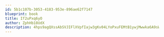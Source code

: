 ```yaml
---
id: 5b1c107b-3053-4183-953e-896ae62f7147
blueprint: book
title: If2uPxq6yO
author: ZphHb18UdX
description: 4hps9agQXssAbSVJIFlXVpfIajw3gKv04LYoPxuFEMtB1ywjMwwka6A9sW1OFBXRAS7rz3yDbBbDmWxPqDQzcxxazga6y74u24iF
---
```

